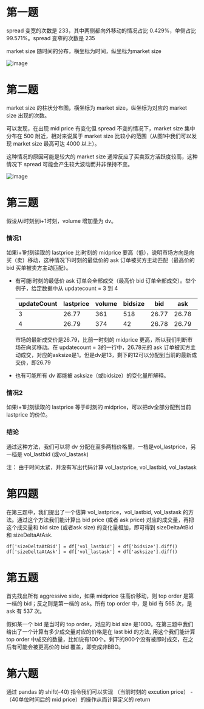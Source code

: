 
# 第一题

spread 变宽的次数是 233，其中两侧都向外移动的情况占比 0.429%，单侧占比99.571%。spread 变窄的次数是 235

market size 随时间的分布，横坐标为时间，纵坐标为market size

![image](https://user-images.githubusercontent.com/88695029/141720619-3a1510af-d45b-4fab-a5c3-7a1d829d22ad.png)

# 第二题

market size 的柱状分布图，横坐标为 market size，纵坐标为对应的 market size 出现的次数。

可以发现，在出现 mid price 有变化但 spread 不变的情况下，market size 集中分布在 500 附近，相对来说属于 market size 比较小的范围（从图1中我们可以发现 market size 最高可达 4000 以上）。

这种情况的原因可能是较大的 market size 通常反应了买卖双方活跃度较高，这种情况下 spread 可能会产生较大波动而并非保持不变。

![image](https://user-images.githubusercontent.com/88695029/141720855-cc974d9f-a37a-4a06-badb-880e93ebac0f.png)

# 第三题

假设从i时刻到i+1时刻，volume 增加量为 dv。

### 情况1

如果i+1时刻读取的 lastprice 比i时刻的 midprice 要高（低），说明市场方向是向买（卖）移动，这种情况下i时刻的最低价的 ask 订单被买方主动匹配（最高价的 bid 买单被卖方主动匹配）。

* 有可能i时刻的最低价 ask 订单会全部成交（最高价 bid 订单全部成交）。举个例子，给定数据中从 updatecount = 3 到 4


   | updateCount |   lastprice |  volume | bidsize | bid  |   ask |   asksize |
   | ------------- | -----------| -------- | ------| ------| ------| --------|
   | 3  |     26.77  |     361   |  518  |   26.77 |   26.78  |  1 |           
   | 4  |     26.79   |    374   |  42   |   26.78 |  26.79  | 44  | 

  市场的最新成交价是26.79，比前一时刻的 midprice 更高，所以我们判断市场在向买移动。在 updatecount = 3的一行中，26.78元的 ask 订单被买方主动成交，对应的asksize是1。但是dv是13，剩下的12可以分配到当前的最新成交价，即26.79

* 也有可能所有 dv 都能被 asksize（或bidsize）的变化量所解释。

### 情况2

如果i+1时刻读取的 lastprice 等于i时刻的 midprice，可以把dv全部分配到当前 lastprice 的价位。

### 结论

通过这种方法，我们可以将 dv 分配在至多两档价格里，一档是vol_lastprice，另一档是 vol_lastbid (或vol_lastask)

注： 由于时间太紧，并没有写出代码计算 vol_lastprice, vol_lastbid, vol_lastask


# 第四题

在第三题中，我们提出了一个估算 vol_lastprice，vol_lastbid, vol_lastask 的方法。通过这个方法我们能计算出 bid price (或者 ask price) 对应的成交量，再把这个成交量和 bid size (或者ask size) 的变化量相加，即可得到 sizeDeltaAtBid 和 sizeDeltaAtAsk.

```
df['sizeDeltaAtBid'] = df['vol_lastbid'] + df['bidsize'].diff()
df['sizeDeltaAtAsk'] = df['vol_lastask'] + df['asksize'].diff()
```

# 第五题

首先找出所有 aggressive side，如果 midprice 往高价移动，则 top order 是第一档的 bid；反之则是第一档的 ask。所有 top order 中，是 bid 有 565 次，是 ask 有 537 次。

假如某一个 bid 是当时的 top order，对应的 bid size 是1000。在第三题中我们给出了一个计算有多少成交量对应的价格是在 last bid 的方法, 用这个我们能计算 top order 中成交的数量，比如说有100个。剩下的900个没有被即时成交，在之后有可能会被更高价的 bid 覆盖，即变成非BBO。


# 第六题

通过 pandas 的 shift(-40) 指令我们可以实现 （当前时刻的 excution price） - （40单位时间后的 mid price）的操作从而计算定义的 return
